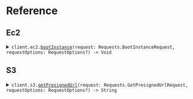 # Reference
## Ec2
<details><summary><code>client.ec2.<a href="/Sources/Resources/Ec2/Ec2Client.swift">bootInstance</a>(request: Requests.BootInstanceRequest, requestOptions: RequestOptions?) -> Void</code></summary>
<dl>
<dd>

#### 🔌 Usage

<dl>
<dd>

<dl>
<dd>

```swift
import Foundation
import MultiUrlEnvironment

private func main() async throws {
    let client = MultiUrlEnvironmentClient(token: "<token>")

    try await client.ec2.bootInstance(request: .init(size: "size"))
}

try await main()
```
</dd>
</dl>
</dd>
</dl>

#### ⚙️ Parameters

<dl>
<dd>

<dl>
<dd>

**request:** `Requests.BootInstanceRequest` 
    
</dd>
</dl>

<dl>
<dd>

**requestOptions:** `RequestOptions?` — Additional options for configuring the request, such as custom headers or timeout settings.
    
</dd>
</dl>
</dd>
</dl>


</dd>
</dl>
</details>

## S3
<details><summary><code>client.s3.<a href="/Sources/Resources/S3/S3Client.swift">getPresignedUrl</a>(request: Requests.GetPresignedUrlRequest, requestOptions: RequestOptions?) -> String</code></summary>
<dl>
<dd>

#### 🔌 Usage

<dl>
<dd>

<dl>
<dd>

```swift
import Foundation
import MultiUrlEnvironment

private func main() async throws {
    let client = MultiUrlEnvironmentClient(token: "<token>")

    try await client.s3.getPresignedUrl(request: .init(s3Key: "s3Key"))
}

try await main()
```
</dd>
</dl>
</dd>
</dl>

#### ⚙️ Parameters

<dl>
<dd>

<dl>
<dd>

**request:** `Requests.GetPresignedUrlRequest` 
    
</dd>
</dl>

<dl>
<dd>

**requestOptions:** `RequestOptions?` — Additional options for configuring the request, such as custom headers or timeout settings.
    
</dd>
</dl>
</dd>
</dl>


</dd>
</dl>
</details>
